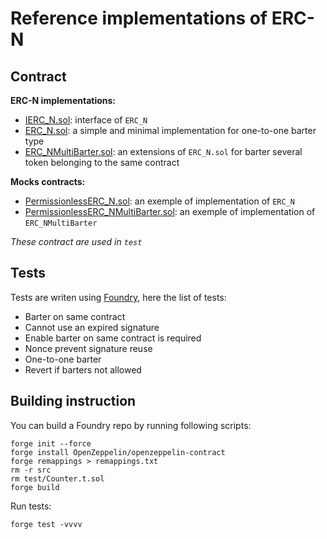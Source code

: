 # Reference implementations of ERC-N

## Contract

**ERC-N implementations:**

- [IERC_N.sol](./contracts/IERC_N.sol): interface of `ERC_N`
- [ERC_N.sol](./contracts/ERC_N.sol): a simple and minimal implementation for one-to-one barter type
- [ERC_NMultiBarter.sol](./contracts/extensions/ERC_NMultiBarter.sol): an extensions of `ERC_N.sol` for barter several token belonging to the same contract

**Mocks contracts:**

- [PermissionlessERC_N.sol](./contracts/mocks/PermissionlessERC_N.sol): an exemple of implementation of `ERC_N`
- [PermissionlessERC_NMultiBarter.sol](./contracts/mocks/PermissionlessERC_NMultiBarter.sol): an exemple of implementation of `ERC_NMultiBarter`

_These contract are used in `test`_

## Tests

Tests are writen using [Foundry](https://book.getfoundry.sh/getting-started/installation), here the list of tests:

- Barter on same contract
- Cannot use an expired signature
- Enable barter on same contract is required
- Nonce prevent signature reuse
- One-to-one barter
- Revert if barters not allowed

## Building instruction

You can build a Foundry repo by running following scripts:

```
forge init --force
forge install OpenZeppelin/openzeppelin-contract
forge remappings > remappings.txt
rm -r src
rm test/Counter.t.sol
forge build
```

Run tests:

```
forge test -vvvv
```
